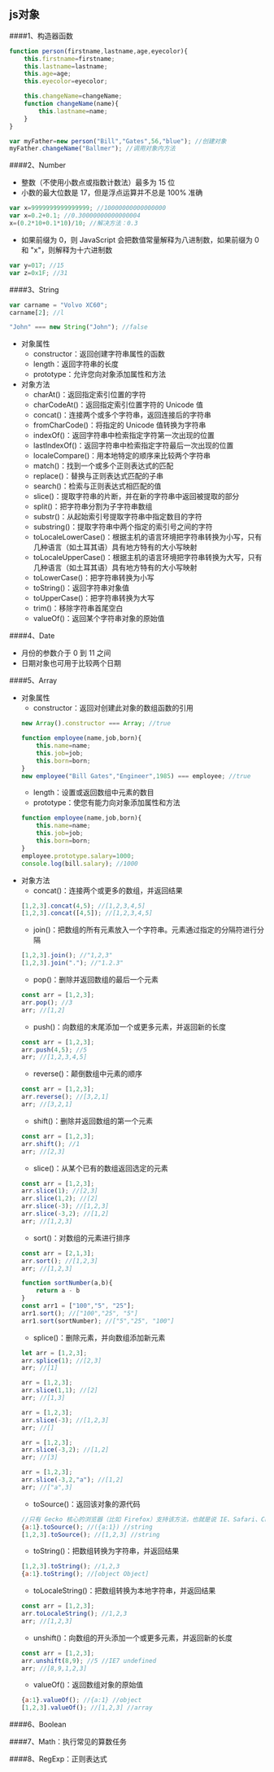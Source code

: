 ## js对象

####1、构造器函数
```js
function person(firstname,lastname,age,eyecolor){
    this.firstname=firstname;
    this.lastname=lastname;
    this.age=age;
    this.eyecolor=eyecolor;

    this.changeName=changeName;
    function changeName(name){
        this.lastname=name;
    }
}

var myFather=new person("Bill","Gates",56,"blue"); //创建对象
myFather.changeName("Ballmer"); //调用对象内方法
```

####2、Number
* 整数（不使用小数点或指数计数法）最多为 15 位
* 小数的最大位数是 17，但是浮点运算并不总是 100% 准确
```js
var x=9999999999999999; //10000000000000000
var x=0.2+0.1; //0.30000000000000004
x=(0.2*10+0.1*10)/10; //解决方法：0.3
```
* 如果前缀为 0，则 JavaScript 会把数值常量解释为八进制数，如果前缀为 0 和 "x"，则解释为十六进制数
```js
var y=017; //15
var z=0x1F; //31
```

####3、String
```js
var carname = "Volvo XC60";
carname[2]; //l

"John" === new String("John"); //false
```
* 对象属性
    * constructor：返回创建字符串属性的函数
    * length：返回字符串的长度
    * prototype：允许您向对象添加属性和方法
* 对象方法
    * charAt()：返回指定索引位置的字符
    * charCodeAt()：返回指定索引位置字符的 Unicode 值
    * concat()：连接两个或多个字符串，返回连接后的字符串
    * fromCharCode()：将指定的 Unicode 值转换为字符串
    * indexOf()：返回字符串中检索指定字符第一次出现的位置
    * lastIndexOf()：返回字符串中检索指定字符最后一次出现的位置
    * localeCompare()：用本地特定的顺序来比较两个字符串
    * match()：找到一个或多个正则表达式的匹配
    * replace()：替换与正则表达式匹配的子串
    * search()：检索与正则表达式相匹配的值
    * slice()：提取字符串的片断，并在新的字符串中返回被提取的部分
    * split()：把字符串分割为子字符串数组
    * substr()：从起始索引号提取字符串中指定数目的字符
    * substring()：提取字符串中两个指定的索引号之间的字符
    * toLocaleLowerCase()：根据主机的语言环境把字符串转换为小写，只有几种语言（如土耳其语）具有地方特有的大小写映射
    * toLocaleUpperCase()：根据主机的语言环境把字符串转换为大写，只有几种语言（如土耳其语）具有地方特有的大小写映射
    * toLowerCase()：把字符串转换为小写
    * toString()：返回字符串对象值
    * toUpperCase()：把字符串转换为大写
    * trim()：移除字符串首尾空白
    * valueOf()：返回某个字符串对象的原始值

####4、Date
* 月份的参数介于 0 到 11 之间
* 日期对象也可用于比较两个日期

####5、Array
* 对象属性
    * constructor：返回对创建此对象的数组函数的引用
    ```js
    new Array().constructor === Array; //true

    function employee(name,job,born){
        this.name=name;
        this.job=job;
        this.born=born;
    }
    new employee("Bill Gates","Engineer",1985) === employee; //true
    ```
    * length：设置或返回数组中元素的数目
    * prototype：使您有能力向对象添加属性和方法
    ```js
    function employee(name,job,born){
        this.name=name;
        this.job=job;
        this.born=born;
    }
    employee.prototype.salary=1000;
    console.log(bill.salary); //1000
    ```
* 对象方法
    * concat()：连接两个或更多的数组，并返回结果
    ```js
    [1,2,3].concat(4,5); //[1,2,3,4,5]
    [1,2,3].concat([4,5]); //[1,2,3,4,5]
    ```
    * join()：把数组的所有元素放入一个字符串。元素通过指定的分隔符进行分隔
    ```js
    [1,2,3].join(); //"1,2,3"
    [1,2,3].join("."); //"1.2.3"
    ```
    * pop()：删除并返回数组的最后一个元素
    ```js
    const arr = [1,2,3];
    arr.pop(); //3
    arr; //[1,2]
    ```
    * push()：向数组的末尾添加一个或更多元素，并返回新的长度
    ```js
    const arr = [1,2,3];
    arr.push(4,5); //5
    arr; //[1,2,3,4,5]
    ```
    * reverse()：颠倒数组中元素的顺序
    ```js
    const arr = [1,2,3];
    arr.reverse(); //[3,2,1]
    arr; //[3,2,1]
    ```
    * shift()：删除并返回数组的第一个元素
    ```js
    const arr = [1,2,3];
    arr.shift(); //1
    arr; //[2,3]
    ```
    * slice()：从某个已有的数组返回选定的元素
    ```js
    const arr = [1,2,3];
    arr.slice(1); //[2,3]
    arr.slice(1,2); //[2]
    arr.slice(-3); //[1,2,3]
    arr.slice(-3,2); //[1,2]
    arr; //[1,2,3]
    ```
    * sort()：对数组的元素进行排序
    ```js
    const arr = [2,1,3];
    arr.sort(); //[1,2,3]
    arr; //[1,2,3]

    function sortNumber(a,b){
        return a - b
    }
    const arr1 = ["100","5", "25"];
    arr1.sort(); //["100","25", "5"]
    arr1.sort(sortNumber); //["5","25", "100"]
    ```
    * splice()：删除元素，并向数组添加新元素
    ```js
    let arr = [1,2,3];
    arr.splice(1); //[2,3]
    arr; //[1]

    arr = [1,2,3];
    arr.slice(1,1); //[2]
    arr; //[1,3]

    arr = [1,2,3];
    arr.slice(-3); //[1,2,3]
    arr; //[]

    arr = [1,2,3];
    arr.slice(-3,2); //[1,2]
    arr; //[3]

    arr = [1,2,3];
    arr.slice(-3,2,"a"); //[1,2]
    arr; //["a",3]
    ```
    * toSource()：返回该对象的源代码
    ```js
    //只有 Gecko 核心的浏览器（比如 Firefox）支持该方法，也就是说 IE、Safari、Chrome、Opera 等浏览器均不支持该方法
    {a:1}.toSource(); //({a:1}) //string
    [1,2,3].toSource(); //[1,2,3] //string
    ```
    * toString()：把数组转换为字符串，并返回结果
    ```js
    [1,2,3].toString(); //1,2,3
    {a:1}.toString(); //[object Object]
    ```
    * toLocaleString()：把数组转换为本地字符串，并返回结果
    ```js
    const arr = [1,2,3];
    arr.toLocaleString(); //1,2,3
    arr; //[1,2,3]
    ```
    * unshift()：向数组的开头添加一个或更多元素，并返回新的长度
    ```js
    const arr = [1,2,3];
    arr.unshift(8,9); //5 //IE7 undefined
    arr; //[8,9,1,2,3]
    ```
    * valueOf()：返回数组对象的原始值
    ```js
    {a:1}.valueOf(); //{a:1} //object
    [1,2,3].valueOf(); //[1,2,3] //array
    ```

####6、Boolean

####7、Math：执行常见的算数任务

####8、RegExp：正则表达式